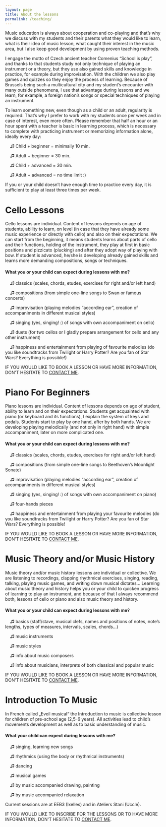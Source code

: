 ```yaml
---
layout: page
title: About the lessons
permalink: /teaching/
---
```


Music education is always about cooperation and co-playing and that’s why we discuss with my students and their parents what they would like to learn, what is their idea of music lesson, what caught their interest in the music area, but I also keep good development by using proven teaching methods.

I engage the motto of Czech ancient teacher Comenius “School is play”, and thanks to that students study not only technique of playing an instrument or a theory, but they use also gained skills and knowledge in practice, for example during improvisation. With the children we also play games and quizzes so they enjoy the process of learning. Because of Brussels being such a multicultural city and my student’s encounter with many outside phenomena, I use that advantage during lessons and we learn, for example, a foreign nation’s songs or special techniques of playing an instrument.

To learn something new, even though as a child or an adult, regularity is required. That’s why I prefer to work with my students once per week and in case of interest, even more often. Please remember that half an hour or an hour spent with a teacher is basic in learning process, which is necessary to complete with practicing instrument or memorizing information alone, ideally every day:


&nbsp;&nbsp;&nbsp; &#x266b; Child + beginner = minimally 10 min.

&nbsp;&nbsp;&nbsp; &#x266b; Adult + beginner = 30 min.

&nbsp;&nbsp;&nbsp; &#x266b; Child + advanced = 30 min.

&nbsp;&nbsp;&nbsp; &#x266b; Adult + advanced = no time limit :)

If you or your child doesn’t have enough time to practice every day, it is sufficient to play at least three times per week.


# Cello Lessons

Cello lessons are individual. Content of lessons depends on age of students, ability to learn, on level (in case that they have already some music experience or directly with cello) and also on their expectations.
We can start from the beginning, it means students learns about parts of cello and their functions, holding of the instrument, they play at first in basic positions and pizzicato (plucking) and after they adopt way of playing with bow. If student is advanced, he/she is developing already gained skills and learns more demanding compositions, songs or techniques.

#### What you or your child can expect during lessons with me?
&nbsp;&nbsp;&nbsp; &#x266b; classics (scales, chords, etudes, exercises for right and/or left hand)

&nbsp;&nbsp;&nbsp; &#x266b; compositions (from simple one-line songs to Swan or famous concerts)

&nbsp;&nbsp;&nbsp; &#x266b; improvisation (playing melodies “according ear”, creation of accompaniments in different musical styles)

&nbsp;&nbsp;&nbsp; &#x266b; singing (yes, singing! :) of songs with own accompaniment on cello)

&nbsp;&nbsp;&nbsp; &#x266b; duets (for two cellos or I gladly prepare arrangement for cello and any other instrument)

&nbsp;&nbsp;&nbsp; &#x266b; happiness and entertainment from playing of favourite melodies (do you like soundtracks from Twilight or Harry Potter? Are you fan of Star Wars? Everything is possible!)

IF YOU WOULD LIKE TO BOOK A LESSON OR HAVE MORE INFORMATION, DON'T HESITATE TO [CONTACT ME](/contact/).

# Piano For Beginners

Piano lessons are individual. Content of lessons depends on age of student, ability to learn and on their expectations. Students get acquainted with piano (or keyboard and its functions), I explain the system of keys and pedals. Students start to play by one hand, after by both hands. We are developing playing melodically (and not only in right hand) with simple accompaniment, later on more complicated one.

#### What you or your child can expect during lessons with me?
&nbsp;&nbsp;&nbsp; &#x266b; classics (scales, chords, etudes, exercises for right and/or left hand)

&nbsp;&nbsp;&nbsp; &#x266b; compositions (from simple one-line songs to Beethoven’s Moonlight Sonate)

&nbsp;&nbsp;&nbsp; &#x266b; improvisation (playing melodies “according ear”, creation of accompaniments in different musical styles)

&nbsp;&nbsp;&nbsp; &#x266b; singing (yes, singing! :) of songs with own accompaniment on piano)

&nbsp;&nbsp;&nbsp; &#x266b;  four-hands pieces

&nbsp;&nbsp;&nbsp; &#x266b; happiness and entertainment from playing your favourite melodies (do you like soundtracks from Twilight or Harry Potter? Are you fan of Star Wars? Everything is possible!

IF YOU WOULD LIKE TO BOOK A LESSON OR HAVE MORE INFORMATION, DON'T HESITATE TO [CONTACT ME](/contact/).


# Music Theory and/or Music History

Music theory and/or music history lessons are individual or collective. We are listening to recordings, clapping rhythmical exercises, singing, reading, talking, playing music games, and writing down musical dictates...
Learning about music theory and history helps you or your child to quicken progress of learning to play an instrument, and because of that I always recommend both, lessons of cello or piano and also music theory and history.

#### What you or your child can expect during lessons with me?
&nbsp;&nbsp;&nbsp; &#x266b; basics (staff/stave, musical clefs, names and positions of notes, note’s lengths, types of measures, intervals, scales, chords...)

&nbsp;&nbsp;&nbsp; &#x266b; music instruments

&nbsp;&nbsp;&nbsp; &#x266b; music styles

&nbsp;&nbsp;&nbsp; &#x266b; info about music composers

&nbsp;&nbsp;&nbsp; &#x266b; info about musicians, interprets of both classical and popular music

IF YOU WOULD LIKE TO BOOK A LESSON OR HAVE MORE INFORMATION, DON'T HESITATE TO [CONTACT ME](/contact/).

# Introduction To Music

In French called „Eveil musical“ the Introduction to music is collective lesson for children of pre-school age (2,5-6 years). All activities lead to child’s movements development as well as to basic understanding of music.

#### What your child can expect during lessons with me?
&nbsp;&nbsp;&nbsp; &#x266b; singing, learning new songs

&nbsp;&nbsp;&nbsp; &#x266b; rhythmics (using the body or rhythmical instruments)

&nbsp;&nbsp;&nbsp; &#x266b; dancing

&nbsp;&nbsp;&nbsp; &#x266b; musical games

&nbsp;&nbsp;&nbsp; &#x266b; by music accompanied drawing, painting

&nbsp;&nbsp;&nbsp; &#x266b; by music accompanied relaxation

Current sessions are at EEB3 (Ixelles) and in Ateliers Stani (Uccle).

IF YOU WOULD LIKE TO INSCRIBE FOR THE LESSONS OR TO HAVE MORE INFORMATION, DON'T HESITATE TO [CONTACT ME](/contact/).
